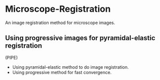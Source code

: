 # Microscope-Registration
An image registration method for microscope images.
## Using progressive images for pyramidal-elastic registration
(PIPE)
* Using pyramidal-elastic method to do image registration.
* Using progressive method for fast convergence.
